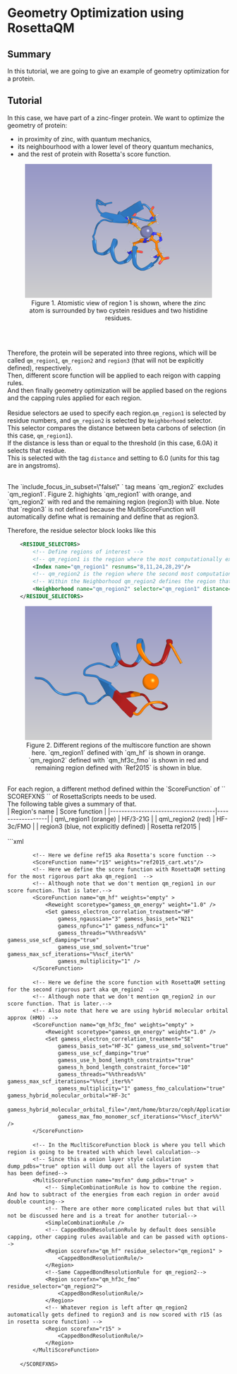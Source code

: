 # Geometry Optimization using RosettaQM

## Summary
In this tutorial, we are going to give an example of geometry optimization for a protein.

## Tutorial
In this case, we have part of a zinc-finger protein. We want to optimize the geometry of protein:
* in proximity of zinc, with quantum mechanics,
* its neighbourhood with a lower level of theory quantum mechanics,
* and the rest of protein with Rosetta's score function.

<figure align="center"> 
<img src="../../../images/GeometryOptimizationRosettaQM_region1.png" alt="drawing" width="600"/> 
<figcaption>Figure 1. Atomistic view of region 1 is shown, where the zinc atom is surrounded by two cystein residues and two histidine residues. </figcaption> 
</figure> 
 <br />
 <br />
 
Therefore, the protein will be seperated into three regions, which will be called `qm_region1`, `qm_region2` and `region3` (that will not be explicitly defined), respectively. 
<br />
Then, different score function will be applied to each reigon with capping rules.
<br />
And then finally geometry optimization will be applied based on the regions and the capping rules applied for each region. <br />
<br />
Residue selectors ae used to specify each region.`qm_region1` is selected by residue numbers, and `qm_region2` is selected by `Neighborhood` selector.<br /> 
This selector compares the distance between beta carbons of selection (in this case, `qm_region1`). <br />
If the distance is less than or equal to the threshold (in this case, 6.0A) it selects that residue. <br />
This is selected with the tag `distance` and setting to 6.0 (units for this tag are in angstroms). 

<br />
The `include_focus_in_subset=\"false\" ` tag means `qm_region2` excludes `qm_region1`. Figure 2. highights `qm_region1` with orange, and `qm_region2` with red and the remaining region (region3) with blue. 
Note that `region3` is not defined because the MultiScoreFunction will automatically define what is remaining and define that as region3.


Therefore, the residue selector block looks like this

```xml
    <RESIDUE_SELECTORS>
        <!-- Define regions of interest -->
        <!-- qm_region1 is the region where the most computationally expensive calculation is going to take place. -->
        <Index name="qm_region1" resnums="8,11,24,28,29"/>
        <!-- qm_region2 is the region where the second most computationally expensive calculation is going to take place. -->
        <!-- Within the Neighborhood qm_region2 defines the region that is within 6.0 from qm_region1 and not including the atoms in qm_region1 (which is done using the tag include_focus_in_subset  -->
        <Neighborhood name="qm_region2" selector="qm_region1" distance="6.0" include_focus_in_subset="false" />
    </RESIDUE_SELECTORS>
```

<figure align="center">
<img src="../../../images/GeometryOptimizationRosettaQM_region2.png" alt="drawing" width="600"/>
<figcaption>Figure 2. Different regions of the multiscore function are shown here. `qm_region1` defined with `qm_hf` is shown in orange. `qm_region2` defined with `qm_hf3c_fmo` is shown in red and remaining region defined with `Ref2015` is shown in blue. </figcaption>
</figure>
<br />
For each region, a different method defined within the `ScoreFunction` of `` SCOREFXNS `` of RosettaScripts needs to be used. 
<br />
The following table gives a summary of that.
<br />
| Region's name                       | Score function   |
|-------------------------------------|------------------|
| qm\_region1 (orange)               | HF/3-21G         |
| qm\_region2 (red)                  | HF-3c/FMO        |
| region3 (blue, not explicitly defined) | Rosetta ref2015 |
<br />
<br />
```xml
        <SCOREFXNS>
            <!-- In order to do multi-scale modeling, we need to set up the different score function that will used for the different regions of your system.  -->

            <!-- Here we define ref15 aka Rosetta's score function -->
            <ScoreFunction name="r15" weights="ref2015_cart.wts"/>
            <!-- Here we define the score function with RosettaQM setting for the most rigorous part aka qm_region1  -->
            <!-- Although note that we don't mention qm_region1 in our score function. That is later.-->
            <ScoreFunction name="qm_hf" weights="empty" >
                <Reweight scoretype="gamess_qm_energy" weight="1.0" />
                <Set gamess_electron_correlation_treatment="HF"
                    gamess_ngaussian="3" gamess_basis_set="N21"
                    gamess_npfunc="1" gamess_ndfunc="1"
                    gamess_threads="%%threads%%" gamess_use_scf_damping="true"
                    gamess_use_smd_solvent="true" gamess_max_scf_iterations="%%scf_iter%%"
                    gamess_multiplicity="1" />
            </ScoreFunction>

            <!-- Here we define the score function with RosettaQM setting for the second rigorous part aka qm_region2  -->
            <!-- Although note that we don't mention qm_region2 in our score function. That is later.-->
            <!-- Also note that here we are using hybrid molecular orbital approx (HMO) -->
            <ScoreFunction name="qm_hf3c_fmo" weights="empty" >
                <Reweight scoretype="gamess_qm_energy" weight="1.0" />
                <Set gamess_electron_correlation_treatment="SE"
                    gamess_basis_set="HF-3C" gamess_use_smd_solvent="true"
                    gamess_use_scf_damping="true"
                    gamess_use_h_bond_length_constraints="true"
                    gamess_h_bond_length_constraint_force="10"
                    gamess_threads="%%threads%%" gamess_max_scf_iterations="%%scf_iter%%"
                    gamess_multiplicity="1" gamess_fmo_calculation="true" gamess_hybrid_molecular_orbital="HF-3c"
                    gamess_hybrid_molecular_orbital_file="/mnt/home/bturzo/ceph/Applications/gamess/tools/fmo/HMO/HMOs.txt"
                    gamess_max_fmo_monomer_scf_iterations="%%scf_iter%%" />
            </ScoreFunction>

            <!-- In the MucltiScoreFunction block is where you tell which region is going to be treated with which level calculation-->
            <!-- Since this a onion layer style calculation dump_pdbs="true" option will dump out all the layers of system that has been defined-->
            <MultiScoreFunction name="msfxn" dump_pdbs="true" >
                <!-- SimpleCombinationRule is how to combine the region. And how to subtract of the energies from each region in order avoid double counting-->
                <!-- There are other more complicated rules but that will not be discussed here and is a treat for another tutorial-->
                <SimpleCombinationRule />
                <!-- CappedBondResolutionRule by default does sensible capping, other capping rules available and can be passed with options-->
                <Region scorefxn="qm_hf" residue_selector="qm_region1" >
                    <CappedBondResolutionRule/>
                </Region>
                <!--Same CappedBondResolutionRule for qm_region2-->
                <Region scorefxn="qm_hf3c_fmo" residue_selector="qm_region2">
                    <CappedBondResolutionRule/>
                </Region>
                <!-- Whatever region is left after qm_region2 automatically gets defined to region3 and is now scored with r15 (as in rosetta score function) -->
                <Region scorefxn="r15" >
                    <CappedBondResolutionRule/>
                </Region>
            </MultiScoreFunction>

        </SCOREFXNS>
```
